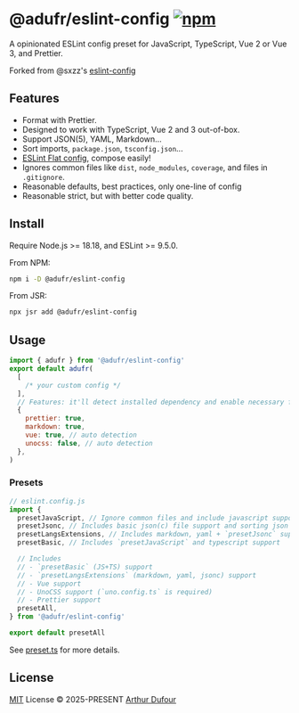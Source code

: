 # @adufr/eslint-config [![npm](https://img.shields.io/npm/v/@adufr/eslint-config.svg)](https://npmjs.com/package/@adufr/eslint-config)

A opinionated ESLint config preset for JavaScript, TypeScript, Vue 2 or Vue 3,
and Prettier.

Forked from @sxzz's [eslint-config](https://github.com/sxzz/eslint-config)

## Features

- Format with Prettier.
- Designed to work with TypeScript, Vue 2 and 3 out-of-box.
- Support JSON(5), YAML, Markdown...
- Sort imports, `package.json`, `tsconfig.json`...
- [ESLint Flat config](https://eslint.org/docs/latest/use/configure/configuration-files-new), compose easily!
- Ignores common files like `dist`, `node_modules`, `coverage`, and files in `.gitignore`.
- Reasonable defaults, best practices, only one-line of config
- Reasonable strict, but with better code quality.

## Install

Require Node.js >= 18.18, and ESLint >= 9.5.0.

From NPM:

```bash
npm i -D @adufr/eslint-config
```

From JSR:

```bash
npx jsr add @adufr/eslint-config
```

## Usage

```js
import { adufr } from '@adufr/eslint-config'
export default adufr(
  [
    /* your custom config */
  ],
  // Features: it'll detect installed dependency and enable necessary features automatically
  {
    prettier: true,
    markdown: true,
    vue: true, // auto detection
    unocss: false, // auto detection
  },
)
```

### Presets

```js
// eslint.config.js
import {
  presetJavaScript, // Ignore common files and include javascript support
  presetJsonc, // Includes basic json(c) file support and sorting json keys
  presetLangsExtensions, // Includes markdown, yaml + `presetJsonc` support
  presetBasic, // Includes `presetJavaScript` and typescript support

  // Includes
  // - `presetBasic` (JS+TS) support
  // - `presetLangsExtensions` (markdown, yaml, jsonc) support
  // - Vue support
  // - UnoCSS support (`uno.config.ts` is required)
  // - Prettier support
  presetAll,
} from '@adufr/eslint-config'

export default presetAll
```

See [preset.ts](./src/presets.ts) for more details.

## License

[MIT](./LICENSE) License © 2025-PRESENT [Arthur Dufour](https://github.com/adufr)
